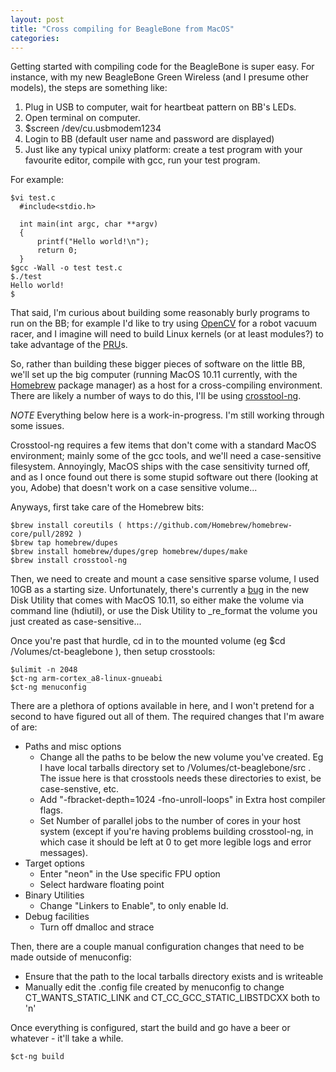```yaml
---
layout: post
title: "Cross compiling for BeagleBone from MacOS"
categories:
---
```


Getting started with compiling code for the BeagleBone is super easy.  For instance, with my new BeagleBone Green Wireless (and I presume other models), the steps are something like:

  1. Plug in USB to computer, wait for heartbeat pattern on BB's LEDs.
  2. Open terminal on computer.
  3. $screen /dev/cu.usbmodem1234
  4. Login to BB (default user name and password are displayed)
  5. Just like any typical unixy platform: create a test program with your favourite editor, compile with gcc, run your test program.

For example:

    $vi test.c
      #include<stdio.h>

      int main(int argc, char **argv)
      {
          printf("Hello world!\n");
          return 0;
      }
    $gcc -Wall -o test test.c
    $./test
    Hello world!
    $

That said, I'm curious about building some reasonably burly programs to run on the BB; for example I'd like to try using [OpenCV](http://opencv.org/) for a robot vacuum racer, and I imagine will need to build Linux kernels (or at least modules?) to take advantage of the [PRU](http://processors.wiki.ti.com/index.php/PRU-ICSS)s.

So, rather than building these bigger pieces of software on the little BB, we'll set up the big computer (running MacOS 10.11 currently, with the [Homebrew](http://brew.sh) package manager) as a host for a cross-compiling environment.  There are likely a number of ways to do this, I'll be using [crosstool-ng](http://crosstool-ng.org/).

*NOTE* Everything below here is a work-in-progress. I'm still working through some issues.

Crosstool-ng requires a few items that don't come with a standard MacOS environment; mainly some of the gcc tools, and we'll need a case-sensitive filesystem.  Annoyingly, MacOS ships with the case sensitivity turned off, and as I once found out there is some stupid software out there (looking at you, Adobe) that doesn't work on a case sensitive volume...

Anyways, first take care of the Homebrew bits:

    $brew install coreutils ( https://github.com/Homebrew/homebrew-core/pull/2892 )
    $brew tap homebrew/dupes
    $brew install homebrew/dupes/grep homebrew/dupes/make
    $brew install crosstool-ng
    
Then, we need to create and mount a case sensitive sparse volume, I used 10GB as a starting size.  Unfortunately, there's currently a [bug](https://discussions.apple.com/thread/7395900) in the new Disk Utility that comes with MacOS 10.11, so either make the volume via command line (hdiutil), or use the Disk Utility to _re_format the volume you just created as case-sensitive...

Once you're past that hurdle, cd in to the mounted volume (eg $cd /Volumes/ct-beaglebone ), then setup crosstools:

    $ulimit -n 2048
    $ct-ng arm-cortex_a8-linux-gnueabi
    $ct-ng menuconfig
    
There are a plethora of options available in here, and I won't pretend for a second to have figured out all of them.  The required changes that I'm aware of are:

  * Paths and misc options
    * Change all the paths to be below the new volume you've created.  Eg I have local tarballs directory set to /Volumes/ct-beaglebone/src .  The issue here is that crosstools needs these directories to exist, be case-senstive, etc.
    * Add "-fbracket-depth=1024 -fno-unroll-loops" in Extra host compiler flags.
    * Set Number of parallel jobs to the number of cores in your host system (except if you're having problems building crosstool-ng, in which case it should be left at 0 to get more legible logs and error messages).
  * Target options
    * Enter "neon" in the Use specific FPU option
    * Select hardware floating point
  * Binary Utilities
    * Change "Linkers to Enable", to only enable ld.
  * Debug facilities
    * Turn off dmalloc and strace

Then, there are a couple manual configuration changes that need to be made outside of menuconfig:
  * Ensure that the path to the local tarballs directory exists and is writeable
  * Manually edit the .config file created by menuconfig to change CT\_WANTS\_STATIC\_LINK and CT\_CC\_GCC\_STATIC\_LIBSTDCXX both to 'n'

Once everything is configured, start the build and go have a beer or whatever - it'll take a while.

    $ct-ng build
